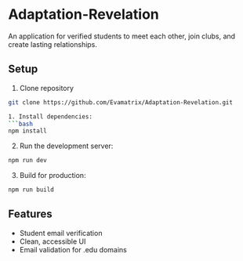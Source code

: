 # Adaptation-Revelation

An application for verified students to meet each other, join clubs, and create lasting relationships.

## Setup
1. Clone repository
```bash
git clone https://github.com/Evamatrix/Adaptation-Revelation.git

1. Install dependencies:
```bash
npm install
```

2. Run the development server:
```bash
npm run dev
```

3. Build for production:
```bash
npm run build
```

## Features

- Student email verification
- Clean, accessible UI
- Email validation for .edu domains
